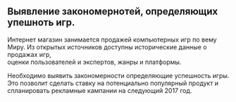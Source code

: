 ## Выявление закономернотей, определяющих упешноть игр.
Интернет магазин занимается продажей компьютерных игр по вему Миру. 
Из открытых источников доступны исторические данные о продажах игр,  
оценки пользователей и экспертов,
жанры и платформы. 

Необходимо выявить закономерности определяющие успешность игры. 
Это позволит сделать ставку на потенциально популярный продукт и спланировать рекламные кампании на cледующий 2017 год.
